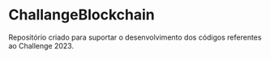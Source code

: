 # ChallangeBlockchain
Repositório criado para suportar o desenvolvimento dos códigos referentes ao Challenge 2023.
